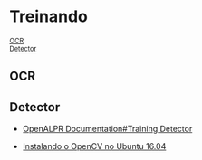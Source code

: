 # Treinando

<sub>[OCR](#ocr)</sub><br>
<sub>[Detector](#detector)</sub><br>

## OCR

## Detector
* [OpenALPR Documentation#Training Detector](http://doc.openalpr.com/opensource.html#training-the-detector)

* [Instalando o OpenCV no Ubuntu 16.04](https://www.pyimagesearch.com/2016/10/24/ubuntu-16-04-how-to-install-opencv/)



<!--stackedit_data:
eyJoaXN0b3J5IjpbLTIxMjMyODY1NTcsLTEyNjY1ODMyMjYsLT
E2MzUyNTc1MzMsLTcwODY4NDQzMV19
-->
